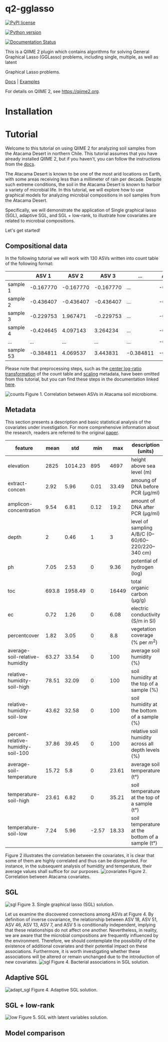 # q2-gglasso


[![PyPI license](https://img.shields.io/pypi/l/gglasso.svg)](https://pypi.python.org/pypi/gglasso/)

[![Python version](https://img.shields.io/badge/python-3.6%20%7C%203.7%20%7C%203.8%20%7C%203.9-blue)](https://www.python.org/)

[![Documentation Status](https://readthedocs.org/projects/gglasso/badge/?version=latest)](http://gglasso.readthedocs.io/?badge=latest)


This is a QIIME 2 plugin which contains algorithms for solving General Graphical Lasso (GGLasso) problems, including single, multiple, as well as latent 

Graphical Lasso problems. <br>


[Docs](https://gglasso.readthedocs.io/en/latest/) | [Examples](https://gglasso.readthedocs.io/en/latest/auto_examples/index.html)


For details on QIIME 2, see https://qiime2.org.


# Installation


# Tutorial
Welcome to this tutorial on using QIIME 2 for analyzing soil samples from the Atacama Desert in 
northern Chile. This tutorial assumes that you have already installed QIIME 2, but if you 
haven't, you can follow the instructions from the [docs](https://docs.qiime2.org/2022.11/install/).

The Atacama Desert is known to be one of the most arid locations on Earth, with some areas receiving 
less than a millimeter of rain per decade. Despite such extreme conditions, the soil in the Atacama Desert 
is known to harbor a variety of microbial life. In this tutorial, we will explore how to use 
graphical models for analyzing microbial compositions in soil samples from the Atacama Desert.

Specifically, we will demonstrate the application of Single graphical lasso (SGL), adaptive 
SGL, and SGL + low-rank, to illustrate how covariates are related to microbial compositions.

Let's get started!

## Compositional data
In the following tutorial we will work with 130 ASVs written into count table of the following 
format:

|           | ASV 1     | ASV 2     | ASV 3     | ...       | ASV 130   |
|-----------|-----------|-----------|-----------|-----------|-----------|
| sample 1  | -0.167770 | -0.167770 | -0.167770 | ...       | -0.167770 |
| sample 2  | -0.436407 | -0.436407 | -0.436407 | ...       | -0.436407 |
| sample 3  | -0.229753 | 1.967471  | -0.229753 | ...       | -0.229753 |
| sample 4  | -0.424645 | 4.097143  | 3.264234  | ...       | -0.424645 |
| ...       | ...       | ...       | ...       | ...       | -0.353991 |
| sample 53 | -0.384811 | 4.069537  | 3.443831  | -0.384811 | -0.384811 |  

Please note that preprocessing steps, such as the [center log-ratio transformation](https://en.wikipedia.org/wiki/Compositional_data#:~:text=in%20the%20simplex.-,Center%20logratio%20transform,-%5Bedit%5D) 
of the count table and [scaling](https://en.wikipedia.org/wiki/Feature_scaling) metadata, have 
been omitted from this tutorial, but you can find these steps in the documentation linked [here](https://github.com/Vlasovets/atacama-soil-microbiome-tutorial/blob/main/python/tutorial.ipynb).

![counts](./example/atacama/plots/asv_correlation.png)
Figure 1. Correlation between ASVs in Atacama soil microbiome.

## Metadata
This section presents a description and basic statistical analysis of the covariates 
under investigation. For more comprehensive information about 
the research, readers are referred to the original [paper](https://www.frontiersin.org/articles/10.3389/fmicb.2021.794743/full).


| feature                            | mean  | std     | min  | max   | description (units)                                |  
|------------------------------------|-------|---------|------|-------|----------------------------------------------------|
| elevation                          | 2825  | 1014.23 | 895  | 4697  | height above sea level (m)                         |
| extract-concen                     | 2.92  | 5.96    | 0.01 | 33.49 | amoung of DNA before PCR (µg/ml)                   |
| amplicon-concentration             | 9.54  | 6.81    | 0.12 | 19.2  | amount of DNA after PCR (µg/ml)                    |
| depth                              | 2     | 0.46    | 1    | 3     | level of sampling A/B/C (0–60/60–220/220–340 cm)   |
| ph                                 | 7.05  | 2.53    | 0    | 9.36  | potential of hydrogen (log)                        |
| toc                                | 693.8 | 1958.49 | 0    | 16449 | total organic carbon (μg/g)                        |
| ec                                 | 0.72  | 1.26    | 0    | 6.08  | electric conductivity (S/m in SI)                  |
| percentcover                       | 1.82  | 3.05  | 0     | 8.8   | vegetation coverage (% per $m^2$)                  |
| average-soil-relative-humidity     | 63.27 | 33.54   | 0    | 100   | average soil humidity  (%)                         |
| relative-humidity-soil-high        | 78.51 | 32.09   | 0    | 100   | soil humidity at the top of a sample (%)           |
| relative-humidity-soil-low         | 43.62 | 32.58 | 0     | 100   | soil humidity at the bottom of a sample (%)        |
| percent-relative-humidity-soil-100 | 37.86 | 39.45 | 0     | 100   | relative soil humidity across all depth levels (%) |
| average-soil-temperature           | 15.72 | 5.8   | 0     | 23.61 | average soil temperature (t°)                      |
| temperature-soil-high              | 23.61 | 6.82  | 0     | 35.21 | soil temperature at the top of a sample (t°)       |
| temperature-soil-low               | 7.24  | 5.96  | -2.57 | 18.33 | soil temperature at the bottom of a sample (t°)    |

Figure 2 illustrates the correlation between the covariates, it is clear that some of them are 
highly correlated and thus can be disregarded.
For instance, in the subsequent analysis of humidity and temperature, their average values shall suffice for our purposes.
![covariates](./example/atacama/plots/covariates_correlation.png)
Figure 2. Correlation between Atacama covariates.

## SGL
![sgl](./example/atacama/plots/step_1.png)
Figure 3. Single graphical lasso (SGL) solution.

Let us examine the discovered connections among ASVs at Figure 4. By definition of inverse 
covariance, the relationship between ASV 18, ASV 51, ASV 46, ASV 13, ASV 7, and ASV 5 is 
conditionally independent, implying that these relationships do not affect one another. 
Nevertheless, in reality, we are aware that the microbial compositions are frequently influenced 
by the environment. Therefore, we should contemplate the possibility of the existence of additional covariates and their potential impact on these associations. Furthermore, it is worth investigating whether these associations will be altered or remain unchanged due to the introduction of new covariates.
![sgl](./example/atacama/plots/SGL_network.png)
Figure 4. Bacterial associations in SGL solution.

## Adaptive SGL

![adapt_sgl](./example/atacama/plots/step_2.png)
Figure 4. Adaptive SGL solution.

## SGL + low-rank
![low](./example/atacama/plots/step_3.png)
Figure 5. SGL with latent variables solution.

## Model comparison
